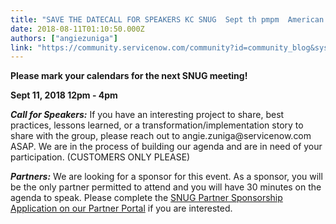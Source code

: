 ```yaml
---
title: "SAVE THE DATECALL FOR SPEAKERS KC SNUG  Sept th pmpm  American Century"
date: 2018-08-11T01:10:50.000Z
authors: ["angiezuniga"]
link: "https://community.servicenow.com/community?id=community_blog&sys_id=deb5eededbfb17c01cd8a345ca961983"
---
```

<p><strong>Please mark your calendars for the next SNUG meeting! </strong></p>
<p><strong>Sept 11, 2018 12pm - 4pm</strong></p>
<p><em><strong>Call for Speakers:</strong> </em>If you have an interesting project to share, best practices, lessons learned, or a transformation/implementation story to share with the group, please reach out to angie.zuniga&#64;servicenow.com ASAP. We are in the process of building our agenda and are in need of your participation. (CUSTOMERS ONLY PLEASE)</p>
<p><em><strong>Partners:</strong></em> We are looking for a sponsor for this event. As a sponsor, you will be the only partner permitted to attend and you will have 30 minutes on the agenda to speak. Please complete the <a href="https://partnerportal.service-now.com/portalapp/new_snug_application.do" rel="nofollow">SNUG Partner Sponsorship Application on our Partner Portal</a> if you are interested. </p>
<p> </p>